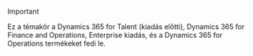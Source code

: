 > [!IMPORTANT]
> Ez a témakör a Dynamics 365 for Talent (kiadás előtti), Dynamics 365 for Finance and Operations, Enterprise kiadás, és a Dynamics 365 for Operations termékeket fedi le. 
